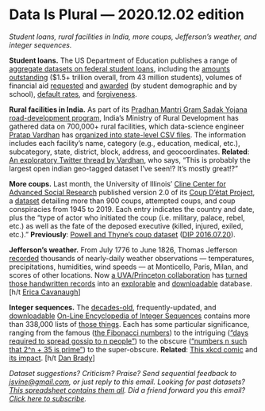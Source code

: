 Data Is Plural — 2020.12.02 edition
===================================

*Student loans, rural facilities in India, more coups, Jefferson’s weather, and integer sequences.*


__Student loans.__ The US Department of Education publishes a range of [aggregate datasets on federal student loans](https://studentaid.gov/data-center/student), including the [amounts outstanding](https://studentaid.gov/data-center/student/portfolio) ($1.5+ trillion overall, from 43 million students), volumes of financial aid [requested](https://studentaid.gov/data-center/student/application-volume) and [awarded](https://studentaid.gov/data-center/student/title-iv) (by student demographic and by school), [default rates](https://studentaid.gov/data-center/student/default), and [forgiveness](https://studentaid.gov/data-center/student/loan-forgiveness).


__Rural facilities in India.__ As part of its [Pradhan Mantri Gram Sadak Yojana](http://omms.nic.in/) [road-development program](https://en.wikipedia.org/wiki/Pradhan_Mantri_Gram_Sadak_Yojana), India’s Ministry of Rural Development has gathered data on 700,000+ rural facilities, which data-science engineer [Pratap Vardhan](https://pratapvardhan.com) has [organized into state-level CSV files](https://github.com/pratapvardhan/rural-facilities-pmgsy). The information includes each facility’s name, category (e.g., education, medical, etc.), subcategory, state, district, block, address, and geocoordinates. __Related__: [An exploratory Twitter thread by Vardhan](https://twitter.com/PratapVardhan/status/1332174593877020673), who says, “This is probably the largest open indian geo-tagged dataset I’ve seen!? It’s mostly great!?”


__More coups.__ Last month, the University of Illinois’ [Cline Center for Advanced Social Research](https://clinecenter.illinois.edu) published version 2.0 of its [Coup D’état Project](https://clinecenter.illinois.edu/project/research-themes/democracy-and-development/coup-detat-project-cdp), a [dataset](https://databank.illinois.edu/datasets/IDB-9651987) detailing more than 900 coups, attempted coups, and coup conspiracies from 1945 to 2019. Each entry indicates the country and date, plus the “type of actor who initiated the coup (i.e. military, palace, rebel, etc.) as well as the fate of the deposed executive (killed, injured, exiled, etc.).” __Previously__: [Powell and Thyne’s coup dataset](https://www.jonathanmpowell.com/coup-detat-dataset.html) ([DIP 2016.07.20](https://www.data-is-plural.com/archive/2016-07-20-edition)).


__Jefferson’s weather.__ From July 1776 to June 1826, Thomas Jefferson [recorded](https://jefferson-weather-records.org/node/40574) thousands of nearly-daily weather observations — temperatures, precipitations, humidities, wind speeds — at Monticello, Paris, Milan, and scores of other locations. Now [a UVA/Princeton collaboration](https://jefferson-weather-records.org/node/41011) has [turned those handwritten records](https://jefferson-weather-records.org/node/40566) into an [explorable](https://jefferson-weather-records.org/node/40568) and [downloadable](https://jefferson-weather-records.org/node/41009) database. [h/t [Erica Cavanaugh](https://twitter.com/ecava12/status/1329503730706866179)]


__Integer sequences.__ The [decades-old](https://oeis.org/wiki/Welcome#OEIS:_Brief_History), frequently-updated, and [downloadable](https://oeis.org/wiki/Welcome#Compressed_Versions) [On-Line Encyclopedia of Integer Sequences](https://oeis.org/) contains more than 338,000 lists of [those things](https://en.wikipedia.org/wiki/Integer_sequence). Each has some particular significance, ranging from the famous ([the Fibonacci numbers](https://oeis.org/A000045)) to the intriguing ([“days required to spread gossip to n people”](https://oeis.org/A007456)) to the obscure ([“numbers n such that 2^n + 35 is prime”](https://oeis.org/A056561)) to the super-obscure. __Related__: [This xkcd comic](https://xkcd.com/2016/) and [its impact](https://oeis.org/A316600). [h/t [Dan Brady](https://danjbrady.com)]


*Dataset suggestions? Criticism? Praise? Send sequential feedback to jsvine@gmail.com, or just reply to this email. Looking for past datasets? [This spreadsheet contains them all](https://docs.google.com/spreadsheets/d/1wZhPLMCHKJvwOkP4juclhjFgqIY8fQFMemwKL2c64vk). Did a friend forward you this email? [Click here to subscribe](https://tinyletter.com/data-is-plural).*